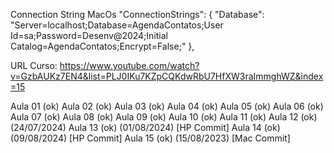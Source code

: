 Connection String
    MacOs
        "ConnectionStrings": {
            "Database": "Server=localhost;Database=AgendaContatos;User Id=sa;Password=Desenv@2024;Initial Catalog=AgendaContatos;Encrypt=False;"
        },


URL Curso: https://www.youtube.com/watch?v=GzbAUKz7EN4&list=PLJ0IKu7KZpCQKdwRbU7HfXW3raImmghWZ&index=15

Aula 01 (ok)
Aula 02 (ok)
Aula 03 (ok)
Aula 04 (ok)
Aula 05 (ok)
Aula 06 (ok)
Aula 07 (ok)
Aula 08 (ok)
Aula 09 (ok)
Aula 10 (ok)
Aula 11 (ok)
Aula 12 (ok) (24/07/2024)
Aula 13 (ok) (01/08/2024) [HP Commit]
Aula 14 (ok) (09/08/2024) [HP Commit]
Aula 15 (ok) (15/08/2023) [Mac Commit]


